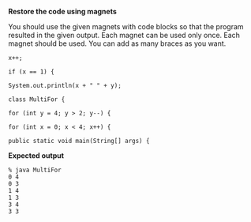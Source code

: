 **Restore the code using magnets**

You should use the given magnets with code blocks so that the program resulted in the given output.
Each magnet can be used only once. Each magnet should be used.
You can add as many braces as you want.  

    x++;
<!-- -->
    if (x == 1) {
<!-- -->
    System.out.println(x + " " + y);
<!-- -->
    class MultiFor {
<!-- -->
    for (int y = 4; y > 2; y--) {
<!-- -->
    for (int x = 0; x < 4; x++) {
<!-- -->
    public static void main(String[] args) {

**Expected output**

    % java MultiFor
    0 4
    0 3
    1 4
    1 3
    3 4
    3 3
